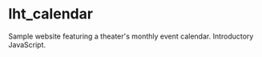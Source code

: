 # lht_calendar
Sample website featuring a theater's monthly event calendar. Introductory JavaScript.
